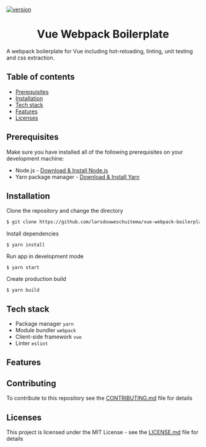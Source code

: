 [![version](https://img.shields.io/badge/version-1.0.0-green.svg)](https://semver.org)

<h1 align="center">
  Vue Webpack Boilerplate
</h1>

A webpack boilerplate for Vue including hot-reloading, linting, unit testing and css extraction.

## Table of contents

- [Prerequisites](#prerequisites)
- [Installation](#installation)
- [Tech stack](#tech-stack)
- [Features](#features)
- [Licenses](#licenses)

## Prerequisites

Make sure you have installed all of the following prerequisites on your development machine:

- Node.js - [Download & Install Node.js](https://nodejs.org/en/download/)
- Yarn package manager - [Download & Install Yarn](https://yarnpkg.com/en/docs/install#mac-stable)

## Installation

Clone the repository and change the directory

```bash
$ git clone https://github.com/larsdouweschuitema/vue-webpack-boilerplate && cd vue-webpack-boilerplate
```

Install dependencies

```
$ yarn install
```

Run app in development mode

```
$ yarn start
```

Create production build

```
$ yarn build
```

## Tech stack

- Package manager `yarn`
- Module bundler `webpack`
- Client-side framework `vue`
- Linter `eslint`

## Features

## Contributing

To contribute to this repository see the [CONTRIBUTING.md](CONTRIBUTING.md) file for details

## Licenses

This project is licensed under the MIT License - see the [LICENSE.md](LICENSE.md) file for details
